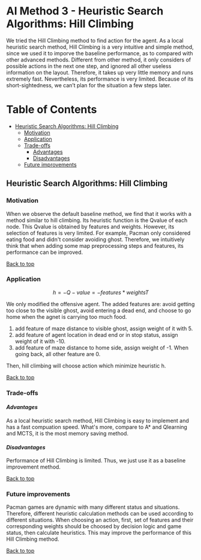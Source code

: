 # AI Method 3 - Heuristic Search Algorithms: Hill Climbing

We tried the Hill Climbing method to find action for the agent. As a local heuristic search method, Hill Climbing is a very intuitive and simple method, since we used it to imporve the baseline performance, as to compared with other advanced methods. Different from other method, it only considers of possible actions in the next one step, and ignored all other useless information on the layout. Therefore, it takes up very little memory and runs extremely fast. Nevertheless, its performance is very limited. Because of its short-sightedness, we can’t plan for the situation a few steps later.

# Table of Contents
- [Heuristic Search Algorithms: Hill Climbing](#Heuristic-Search-Algorithms-Hill-Climbing)
  * [Motivation](#motivation)
  * [Application](#application)
  * [Trade-offs](#trade-offs)     
     - [Advantages](#advantages)
     - [Disadvantages](#disadvantages)
  * [Future improvements](#future-improvements)

## Heuristic Search Algorithms: Hill Climbing  

### Motivation  
When we observe the default baseline method, we find that it works with a method similar to hill climbing. Its heuristic function is the Qvalue of each node. This Qvalue is obtained by features and weights. However, its selection of features is very limited. For example, Pacman only considered eating food and didn't consider avoiding ghost. Therefore, we intuitively think that when adding some map preprocessing steps and features, its performance can be improved.

[Back to top](#table-of-contents)

### Application  

$$h = -Q-value = - features*weightsT$$

We only modified the offensive agent. The added features are: avoid getting too close to the visible ghost, avoid entering a dead end, and choose to go home when the agnet is carrying too much food.

1. add feature of maze distance to visible ghost, assign weight of it with 5.
2. add feature of agent location in dead end or in stop status, assign weight of it with -10.
3. add feature of maze distance to home side, assign weight of -1. When going back, all other feature are 0.

Then, hill climbing will choose action which minimize heuristic h.

[Back to top](#table-of-contents)

### Trade-offs  
#### *Advantages*  
As a local heuristic search method, Hill Climbing is easy to implement and has a fast compuation speed. What's more, compare to A* and Qlearning and MCTS, it is the most memory saving method.


#### *Disadvantages*
Performance of Hill Climbing is limited. Thus, we just use it as a baseline improvement method.

[Back to top](#table-of-contents)

### Future improvements  

Pacman games are dynamic with many different status and situations. Therefore, different heuristic calculation methods can be used according to different situations. When choosing an action, first, set of features and their corresponding weights should be choosed by decision logic and game status, then calculate heuristics. This may improve the performance of this Hill Climbing method.

[Back to top](#table-of-contents)
